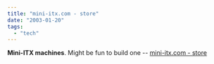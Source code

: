 ```yaml
---
title: "mini-itx.com - store"
date: "2003-01-20"
tags: 
  - "tech"
---
```


**Mini-ITX machines**. Might be fun to build one -- [mini-itx.com - store](http://www.mini-itx.com/store/default.asp?c=0?cy=2)
